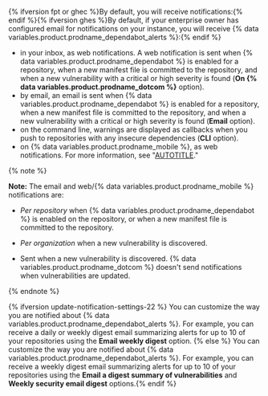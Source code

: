 {% ifversion fpt or ghec %}By default, you will receive notifications:{% endif %}{% ifversion ghes %}By default, if your enterprise owner has configured email for notifications on your instance, you will receive {% data variables.product.prodname_dependabot_alerts %}:{% endif %}

* in your inbox, as web notifications. A web notification is sent when {% data variables.product.prodname_dependabot %} is enabled for a repository, when a new manifest file is committed to the repository, and when a new vulnerability with a critical or high severity is found (**On {% data variables.product.prodname_dotcom %}** option).
* by email, an email is sent when {% data variables.product.prodname_dependabot %} is enabled for a repository, when a new manifest file is committed to the repository, and when a new vulnerability with a critical or high severity is found (**Email** option).
* on the command line, warnings are displayed as callbacks when you push to repositories with any insecure dependencies (**CLI** option).
* on {% data variables.product.prodname_mobile %}, as web notifications. For more information, see "[AUTOTITLE](/account-and-profile/managing-subscriptions-and-notifications-on-github/setting-up-notifications/configuring-notifications#enabling-push-notifications-with-github-mobile)."

{% note %}

**Note:** The email and web/{% data variables.product.prodname_mobile %} notifications are:

* _Per repository_ when {% data variables.product.prodname_dependabot %} is enabled on the repository, or when a new manifest file is committed to the repository.

* _Per organization_ when a new vulnerability is discovered.

* Sent when a new vulnerability is discovered. {% data variables.product.prodname_dotcom %} doesn't send notifications when vulnerabilities are updated.

{% endnote %}

{% ifversion update-notification-settings-22 %}
You can customize the way you are notified about {% data variables.product.prodname_dependabot_alerts %}. For example, you can receive a daily or weekly digest email summarizing alerts for up to 10 of your repositories using the **Email weekly digest** option.
{% else %}
You can customize the way you are notified about {% data variables.product.prodname_dependabot_alerts %}. For example, you can receive a weekly digest email summarizing alerts for up to 10 of your repositories using the **Email a digest summary of vulnerabilities** and **Weekly security email digest** options.{% endif %}
